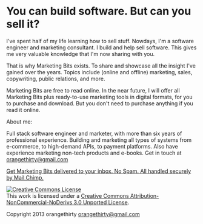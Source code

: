 You can build software. But can you sell it?
============================================

I've spent half of my life learning how to sell stuff. Nowdays, I'm a software
engineer and marketing consultant. I build and help sell software. This gives
me very valuable knowledge that I'm now sharing with you.

That is why Marketing Bits exists. To share and showcase all the insight I've
gained over the years. Topics include (online and offline) marketing, sales, copywriting, public relations,
and more.

Marketing Bits are free to read online. In the near future, I will offer all
Marketing Bits plus ready-to-use marketing tools in digital formats, for you
to purchase and download. But you don't need to purchase anything if you read it
online.

About me:

Full stack software engineer and marketer, with more than six years of professional experience.
Building and marketing all types of systems from e-commerce, to high-demand APIs, to
payment platforms. Also have experience marketing non-tech products and e-books.
Get in touch at orangethirty@gmail.com 








<p><a href="http://eepurl.com/t2tyL">Get Marketing Bits delivered to your inbox. No Spam. All handled securely by Mail Chimp.</a></p>



<a rel="license" href="http://creativecommons.org/licenses/by-nc-nd/3.0/"><img alt="Creative Commons License" style="border-width:0" src="http://i.creativecommons.org/l/by-nc-nd/3.0/88x31.png" /></a><br />This work is licensed under a <a rel="license" href="http://creativecommons.org/licenses/by-nc-nd/3.0/">Creative Commons Attribution-NonCommercial-NoDerivs 3.0 Unported License</a>.

Copyright 2013 orangethirty
orangethirty@gmail.com







